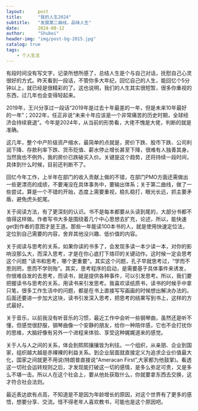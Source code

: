 ```yaml
---  
layout:     post  
title:      "我的人生2024"  
subtitle:   "发展第二曲线，品味人生"  
date:       2024-08-12
author:     "Shubei"  
header-img: "img/post-bg-2015.jpg"  
catalog: true  
tags:  
    - 个人生活  
---
```


有段时间没有写文字，记录所想所感了，总结人生是个与自己对话，抚慰自己心灵很好的方式。昨天看到一段话，不管你多大年纪，回忆自己的人生，能回忆个5分钟以上，就已经是很精彩的了。这也说明，我们的人生其实很短暂，很多你重视的东西，过几年也会变得轻起来。

2019年，王兴分享过一段话“2019年是过去十年最差的一年，但是未来10年最好的一年”；2022年，任正非说“未来十年应该是一个非常痛苦的历史时期，全球经济会持续衰退”。今年是2024年，从当前的形势看，大佬不愧是大佬，判断的就是准确。

这几年，整个中产阶级资产缩水，最简单的点就是，房价下跌、股市下跌、公司利润下降、存款利率下跌、货币贬值、薪水停止增长甚至下降，很难有人独善其身。当然我也不例外，我的房价已跌破买入价。关键是这个趋势，还将持续一段时间，具体到什么时候，目前还判断不了。

回忆今年工作，上半年在部门的收入贡献上做的不错，在部门PMO方面还需做出一些更漂亮的成绩，不要淹没在具体事务中，要输出体系；关于第二曲线，做了一些尝试，算是一个不错的开始，态度上需要重视，稳扎稳打，眼光长远，抓主要矛盾，避免虎头蛇尾。

关于阅读方法，有了更深刻的认识。书不是每本都要从头读到尾的，大部分书都不值得这样做。作者写书大多是围绕着几个中心思想去扩充，论述，所以，能快速get到作者的意图才是王道。那些一年能读100本书的人，就是使用快速定位法，定位到自己需要的内容，舍弃其他没兴趣、低价值的内容。

关于阅读与思考的关系，如果你读的书多了，会发现多读一本少读一本，对你的影响没那么大，而深入思考，才是在你心底打下烙印的关键动作。这时候一定会思考这个问题 "读书和思考，哪个更重要"。其实这个问题，孔子早就思考过，“学而不思则罔，思而不学则殆”。其实，思考程序的启动，是需要基于具体事件来诱发，你很难自发的去思考，而读书，就是提供各种事件，可以引发思考。所以，我们要把握读书与思考的关系，用读书来引发思考。我喜欢读纸质书，读书的时候手中拿只笔，很多工作生活中的问题，都是在书上直接写写画画的时候想出解决办法的。后面还要进一步加大这块，读书引发深入思考，把思考的结果写到书上，这样的方式最好。

关于音乐，以前我没有听音乐的习惯，最近工作中会听一些钢琴曲，虽然还是听不懂，但感觉很舒服，钢琴曲像一个安静的朋友，给你一种陪伴感，它也不会打扰你的思维，大脑好像有另外一个进程来体验、享受这种娓娓道来的感觉。

关于人与人之间的关系，体会到熙熙攘攘皆为利往。一个组织，从亲朋、企业到国家，组织越大越是赤裸裸的利益关系。到企业层面就直接定义为追求企业价值最大化，国家之间就更不用说(特朗普直接说“Ameracan First”,大家都为他鼓掌)。看透这一切社会运转规则之后，才发现能打破这一切的感情，是多么弥足可贵，又是多么不堪一击。所以人在这个社会上，要从他处获取什么，你就要拿东西去交换，这才符合社会法则。

最近表达欲有点高，不知道是不是因为年龄增长的原因，对这个世界有了更多的感悟，想要分享、交流。怪不得老年人喜欢教书，可能也是这个原因吧。
